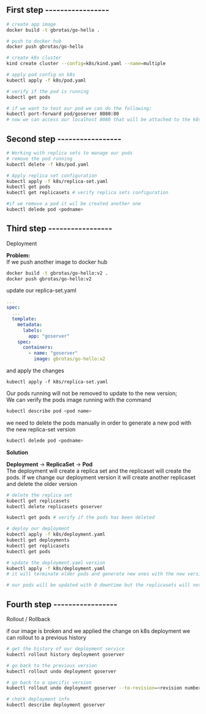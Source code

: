 
## First step -----------------
```bash
# create app image
docker build -t gbrotas/go-hello .

# push to docker hub
docker push gbrotas/go-hello 

# create k8s cluster
kind create cluster --config=k8s/kind.yaml --name=multiple

# apply pod config on k8s
kubectl apply -f k8s/pod.yaml

# verify if the pod is running
kubectl get pods

# if we want to test our pod we can do the following:
kubectl port-forward pod/goserver 8080:80
# now we can access our localhost 8080 that will be attached to the k8s pod server
```

## Second step -----------------
```bash
# Working with replica sets to manage our pods
# remove the pod running
kubectl delete -f k8s/pod.yaml

# Apply replica set configuration
kubectl apply -f k8s/replica-set.yaml
kubectl get pods
kubectl get replicasets # verify replica sets configuration 

#if we remove a pod it wil be created another one
kubectl delede pod <podname>
```

## Third step -----------------
Deployment 

**Problem:** <br >
If we push another image to docker hub
```bash
docker build -t gbrotas/go-hello:v2 .
docker push gbrotas/go-hello:v2
```

update our replica-set.yaml
```yaml
...  
spec:
  ...
  template:
    metadata:
      labels:
        app: "goserver"
    spec:
      containers:
        - name: "goserver"
          image: gbrotas/go-hello:v2      
```
and apply the changes

```
kubectl apply -f k8s/replica-set.yaml
```

Our pods running will not be removed to update to the new version; <br/>
We can verify the pods image running with the command
```bash
kubectl describe pod <pod name>
```

we need to delete the pods manually in order to generate a new pod with the new replica-set version
```bash
kubectl delede pod <podname>
```

**Solution** <br >

**Deployment** -> **ReplicaSet** -> **Pod** <br >
The deployment will create a replica set and the replicaset will create the pods.
If we change our deployment version it will create another replicaset and delete the older version

```bash
# delete the replica set
kubectl get replicasets
kubectl delete replicasets goserver

kubectl get pods # verify if the pods has been deleted

# deploy our deployment
kubectl apply -f k8s/deployment.yaml
kubectl get deployments
kubectl get replicasets
kubectl get pods

# update the deployment.yaml version
kubectl apply -f k8s/deployment.yaml
# it will terminate older pods and generate new ones with the new versions

# our pods will be updated with 0 downtime but the replicasets will not be removed, it will just not be used

```

## Fourth step -----------------
Rollout / Rollback

if our image is broken and we applied the change on k8s deployment we can rollout to a previous history
```bash
# get the history of our deployment service
kubectl rollout history deployment goserver

# go back to the previous version
kubectl rollout undo deployment goserver

# go back to a specific version
kubectl rollout undo deployment goserver --to-revision=<revision number>

# check deployment info
kubectl describe deployment goserver
```